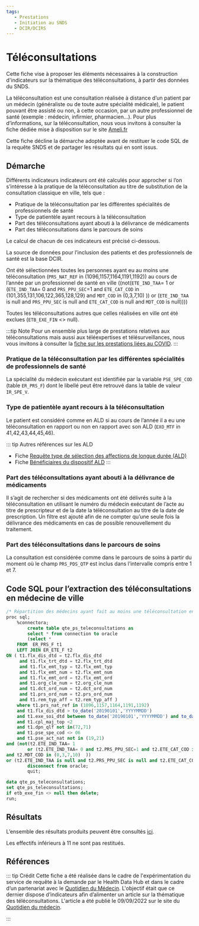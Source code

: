 ```yaml
---
tags:
   - Prestations
   - Initiation au SNDS
   - DCIR/DCIRS
---
```



# Téléconsultations
<!-- SPDX-License-Identifier: MPL-2.0 -->

<TagLinks />


Cette fiche vise à proposer les éléments nécessaires à la construction d'indicateurs sur la thématique des téléconsultations, à partir des données du SNDS.

La téléconsultation est une consultation réalisée à distance d’un patient par un médecin (généraliste ou de toute autre spécialité médicale), le patient pouvant être assisté ou non, à cette occasion, par un autre professionnel de santé (exemple : médecin, infirmier, pharmacien…). 
Pour plus d’informations, sur la téléconsultation, nous vous invitons à consulter la fiche dédiée mise à disposition sur le site [Ameli.fr](https://www.ameli.fr/assure/remboursements/rembourse/consultations-telemedecine/telemedecine/teleconsultation)

Cette fiche décline la démarche adoptée avant de restituer le code SQL de la requête SNDS et de partager les résultats qui en sont issus.

## Démarche
Différents indicateurs indicateurs ont été calculés pour approcher si l’on s’intéresse à la pratique de la téléconsultation au titre de substitution de la consultation classique en ville, tels que : 
- Pratique de la téléconsultation par les différentes spécialités de professionnels de santé
- Type de patientèle ayant recours à la téléconsultation
- Part des téléconsultations ayant abouti à la délivrance de médicaments
- Part des téléconsultations dans le parcours de soins

Le calcul de chacun de ces indicateurs est précisé ci-dessous.

La source de données pour l’inclusion des patients et des professionnels de santé est la base DCIR. 


Ont été sélectionnées toutes les personnes ayant eu au moins une téléconsultation (`PRS_NAT_REF` in (1096,1157,1164,1191,1192)) au cours de l’année par un professionnel de santé en ville ((not(`ETE_IND_TAA`= 1 or (`ETE_IND_TAA`= 0 and `PRS_PPU_SEC`=1 and `ETE_CAT_COD` in (101,355,131,106,122,365,128,129) and `MDT_COD` in (0,3,7,10)  )) or (`ETE_IND_TAA` is null and `PRS_PPU_SEC` is null and `ETE_CAT_COD` is null and `MDT_COD` is null))))

Toutes les téléconsultations autres que celles réalisées en ville ont été exclues (`ETB_EXE_FIN` <> null).


:::tip Note
Pour un ensemble plus large de prestations relatives aux téléconsultations mais aussi aux téléexpertises et télésurveillances, nous vous invitons à consulter la [fiche sur les prestations liées au COVID](prestation_covid.md).
::: 


### Pratique de la téléconsultation par les différentes spécialités de professionnels de santé
La spécialité du médecin exécutant est identifiée par la variable `PSE_SPE_COD` (table `ER_PRS_F`) dont le libellé peut être retrouvé dans la table de valeur `IR_SPE_V`.

### Type de patientèle ayant recours à la téléconsultation
Le patient est considéré comme en ALD si au cours de l’année il a eu une téléconsultation en rapport ou non en rapport avec son ALD (`EXO_MTF` in 41,42,43,44,45,46).


::: tip Autres références sur les ALD
- Fiche [Requête type de sélection des affections de longue durée (ALD)](requete_type_ald.md) 
- Fiche [Bénéficiaires du dispositif ALD](beneficiaires_ald.md)
::: 


### Part des téléconsultations ayant abouti à la délivrance de médicaments
Il s’agit de rechercher si des médicaments ont été délivrés suite à la téléconsultation en utilisant le numéro du médecin exécutant de l’acte au titre de prescripteur et de la date la téléconsultation  au titre de la date de prescription.
Un filtre est ajouté afin de ne compter qu’une seule fois la délivrance des médicaments en cas de possible renouvellement du traitement.

### Part des téléconsultations dans le parcours de soins
La consultation est considérée comme dans le parcours de soins à partir du moment où le champ `PRS_PDS_QTP` est inclus dans l’intervalle compris entre 1 et 7.


## Code SQL pour l’extraction des téléconsultations en médecine de ville
```sql
/* Répartition des médecins ayant fait au moins une téléconsultation en 2019*/
proc sql;
	%connectora;
		create table qte_ps_teleconsultations as 
	    select * from connection to oracle
		(select *
	FROM  ER_PRS_F t1
    LEFT JOIN ER_ETE_F t2 
ON ( t1.flx_dis_dtd = t2.flx_dis_dtd
     and t1.flx_trt_dtd = t2.flx_trt_dtd
     and t1.flx_emt_typ = t2.flx_emt_typ
     and t1.flx_emt_num = t2.flx_emt_num
     and t1.flx_emt_ord = t2.flx_emt_ord
     and t1.org_cle_num = t2.org_cle_num
     and t1.dct_ord_num = t2.dct_ord_num
     and t1.prs_ord_num = t2.prs_ord_num
     and t1.rem_typ_aff = t2.rem_typ_aff )
	where t1.prs_nat_ref in (1096,1157,1164,1191,1192)
	and t1.flx_dis_dtd > to_date('20190101','YYYYMMDD') 
	and t1.exe_soi_dtd between to_date('20190101','YYYYMMDD') and to_date('20191231','YYYYMMDD')
	and t1.cpl_maj_top <2
	and t1.dpn_qlf not in(72,71)
	and t1.pse_spe_cod <> 06
	and t1.pse_act_nat not in (19,21)
and (not(t2.ETE_IND_TAA= 1 
        or (t2.ETE_IND_TAA= 0 and t2.PRS_PPU_SEC=1 and t2.ETE_CAT_COD in (101,355,131,106,122,365,128,129) 
and t2.MDT_COD in (0,3,7,10)  ))
or (t2.ETE_IND_TAA is null and t2.PRS_PPU_SEC is null and t2.ETE_CAT_COD is null and t2.MDT_COD is null)));
		disconnect from oracle;
		quit;

data qte_ps_teleconsultations;
set qte_ps_teleconsultations;
if etb_exe_fin <> null then delete;
run;
```

## Résultats

L’ensemble des résultats produits peuvent être consultés [ici](../files/HDH/RequetealaDemande/202207_TELECONSULTATIONS_QDM_MPL-2.0.xlsx). 

Les effectifs inférieurs à 11 ne sont pas restitués.



## Références  
::: tip Crédit
Cette fiche a été réalisée dans le cadre de l'expérimentation du service de requête à la demande par le Health Data Hub et dans le cadre d’un partenariat avec le [Quotidien du Médecin](https://www.health-data-hub.fr/quotidien-du-medecin).
L'objectif était que ce dernier dispose d’indicateurs afin d’alimenter un article sur la thématique des téléconsultations.
L'article a été publié le 09/09/2022 sur le site du [Quotidien du médecin](https://www.lequotidiendumedecin.fr/actus-medicales/politique-de-sante/qui-profite-le-boom-des-consultations-distance).

::: 

